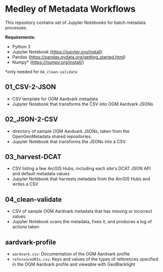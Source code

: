 # Medley of Metadata Workflows

This repository contains set of Jupyter Notebooks for batch metadata processes.

**Requirements**:

* Python 3
* Jupyter Notebook (https://jupyter.org/install)
* Pandas (https://pandas.pydata.org/getting_started.html)
* Numpy* (https://numpy.org/install/)

*only needed for `04_clean-validate`


## 01_CSV-2-JSON

* CSV template for OGM Aardvark metadata
* Jupyter Notebook that transforms the CSV into OGM Aardvark JSONs


## 02_JSON-2-CSV

* directory of sample OGM Aardvark JSONs, taken from the OpenGeoMetadata shared repositories.
* Jupyter Notebook that transforms the JSONs into a CSV

## 03_harvest-DCAT

* CSV listing a few ArcGIS Hubs, including each site's DCAT JSON API and default metadata values
* Jupyter Notebook that harvests metadata from the ArcGIS Hubs and writes a CSV

## 04_clean-validate

* CSV of sample OGM Aardvark metadata that has missing or incorrect values
* Jupyter Notebook scans the metadata, fixes it, and produces a log of actions taken


## aardvark-profile

* `aardvark.csv`: Documentation of the OGM Aardvark profile
* `referenceURIs.csv`: Keys and values of the types of references specified in the OGM Aardvark profile and viewable with GeoBlacklight
